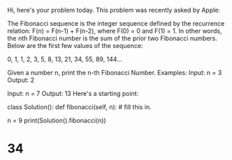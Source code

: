 Hi, here's your problem today. This problem was recently asked by Apple:

The Fibonacci sequence is the integer sequence defined by the recurrence relation: F(n) = F(n-1) + F(n-2), where F(0) = 0 and F(1) = 1. In other words, the nth Fibonacci number is the sum of the prior two Fibonacci numbers. Below are the first few values of the sequence:

0, 1, 1, 2, 3, 5, 8, 13, 21, 34, 55, 89, 144...

Given a number n, print the n-th Fibonacci Number.
Examples:
Input: n = 3
Output: 2

Input: n = 7
Output: 13
Here's a starting point:

class Solution():
  def fibonacci(self, n):
    # fill this in.

n = 9
print(Solution().fibonacci(n))
# 34
